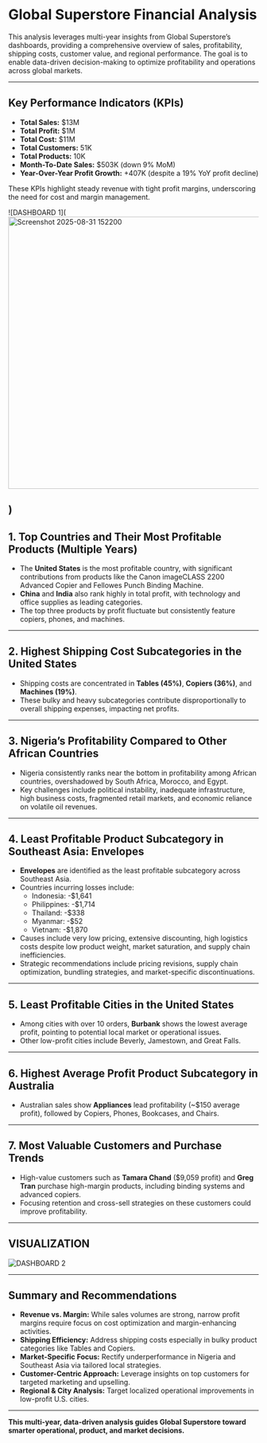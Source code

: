 # Global Superstore Financial Analysis

This analysis leverages multi-year insights from Global Superstore’s dashboards, providing a comprehensive overview of sales, profitability, shipping costs, customer value, and regional performance. The goal is to enable data-driven decision-making to optimize profitability and operations across global markets.

---

## Key Performance Indicators (KPIs)

- **Total Sales:** $13M  
- **Total Profit:** $1M  
- **Total Cost:** $11M  
- **Total Customers:** 51K  
- **Total Products:** 10K  
- **Month-To-Date Sales:** $503K (down 9% MoM)  
- **Year-Over-Year Profit Growth:** +407K (despite a 19% YoY profit decline)  

These KPIs highlight steady revenue with tight profit margins, underscoring the need for cost and margin management.

![DASHBOARD 1](<img width="868" height="547" alt="Screenshot 2025-08-31 152200" src="https://github.com/user-attachments/assets/2d27df5b-82c6-44e1-90f0-51238465ce70" />

)
---

## 1. Top Countries and Their Most Profitable Products (Multiple Years)

- The **United States** is the most profitable country, with significant contributions from products like the Canon imageCLASS 2200 Advanced Copier and Fellowes Punch Binding Machine.
- **China** and **India** also rank highly in total profit, with technology and office supplies as leading categories.
- The top three products by profit fluctuate but consistently feature copiers, phones, and machines.

---

## 2. Highest Shipping Cost Subcategories in the United States

- Shipping costs are concentrated in **Tables (45%)**, **Copiers (36%)**, and **Machines (19%)**.
- These bulky and heavy subcategories contribute disproportionally to overall shipping expenses, impacting net profits.

---

## 3. Nigeria’s Profitability Compared to Other African Countries

- Nigeria consistently ranks near the bottom in profitability among African countries, overshadowed by South Africa, Morocco, and Egypt.
- Key challenges include political instability, inadequate infrastructure, high business costs, fragmented retail markets, and economic reliance on volatile oil revenues.

---

## 4. Least Profitable Product Subcategory in Southeast Asia: Envelopes

- **Envelopes** are identified as the least profitable subcategory across Southeast Asia.
- Countries incurring losses include:
  - Indonesia: -$1,641
  - Philippines: -$1,714
  - Thailand: -$338
  - Myanmar: -$52
  - Vietnam: -$1,870
- Causes include very low pricing, extensive discounting, high logistics costs despite low product weight, market saturation, and supply chain inefficiencies.
- Strategic recommendations include pricing revisions, supply chain optimization, bundling strategies, and market-specific discontinuations.

---

## 5. Least Profitable Cities in the United States

- Among cities with over 10 orders, **Burbank** shows the lowest average profit, pointing to potential local market or operational issues.
- Other low-profit cities include Beverly, Jamestown, and Great Falls.

---

## 6. Highest Average Profit Product Subcategory in Australia

- Australian sales show **Appliances** lead profitability (~$150 average profit), followed by Copiers, Phones, Bookcases, and Chairs.

---

## 7. Most Valuable Customers and Purchase Trends

- High-value customers such as **Tamara Chand** ($9,059 profit) and **Greg Tran** purchase high-margin products, including binding systems and advanced copiers.
- Focusing retention and cross-sell strategies on these customers could improve profitability.


---

## VISUALIZATION

![DASHBOARD 2](<img width="986" height="491" alt="Screenshot 2025-09-04 181046" src="https://github.com/user-attachments/assets/147e9b2b-3537-4d49-88fa-3d78b7c2243f" />
)

---

## Summary and Recommendations

- **Revenue vs. Margin:** While sales volumes are strong, narrow profit margins require focus on cost optimization and margin-enhancing activities.
- **Shipping Efficiency:** Address shipping costs especially in bulky product categories like Tables and Copiers.
- **Market-Specific Focus:** Rectify underperformance in Nigeria and Southeast Asia via tailored local strategies.
- **Customer-Centric Approach:** Leverage insights on top customers for targeted marketing and upselling.
- **Regional & City Analysis:** Target localized operational improvements in low-profit U.S. cities.

---

**This multi-year, data-driven analysis guides Global Superstore toward smarter operational, product, and market decisions.**
